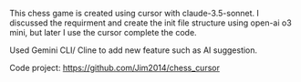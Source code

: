 This chess game is created using cursor with claude-3.5-sonnet.
I discussed the requirment and create the init file structure using open-ai o3 mini, but later I use the cursor complete the code.

Used Gemini CLI/ Cline to add new feature such as AI suggestion.

Code project: https://github.com/Jim2014/chess_cursor
